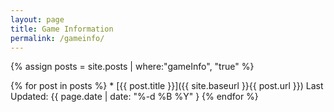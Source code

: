```yaml
---
layout: page
title: Game Information
permalink: /gameinfo/
---
```


{% assign posts = site.posts | where:"gameInfo", "true" %}

{% for post in posts %}
 	*   [{{ post.title }}]({{ site.baseurl }}{{ post.url }}) Last Updated: {{ page.date | date: "%-d %B %Y" }
{% endfor %}
